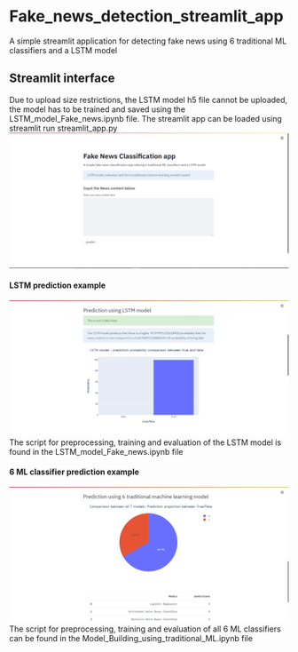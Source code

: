 # Fake_news_detection_streamlit_app
A simple streamlit application for detecting fake news using 6 traditional ML classifiers and a LSTM model
## Streamlit interface
Due to upload size restrictions, the LSTM model h5 file cannot be uploaded, the model has to be trained and saved using the LSTM_model_Fake_news.ipynb file. The streamlit app can be loaded using streamlit run streamlit_app.py 
![](images/startup_page_st.PNG)
#### LSTM prediction example
![](images/LSTM_prediction.PNG)
The script for preprocessing, training and evaluation of the LSTM model is found in the LSTM_model_Fake_news.ipynb file
#### 6 ML classifier prediction example
![](images/6_model_prediction.PNG)
The script for preprocessing, training and evaluation of all 6 ML classifiers can be found in the Model_Building_using_traditional_ML.ipynb file
